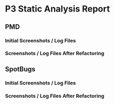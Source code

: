 # P3 Static Analysis Report

## PMD

### Initial Screenshots / Log Files

### Screenshots / Log Files After Refactoring

## SpotBugs

### Initial Screenshots / Log Files

### Screenshots / Log Files After Refactoring
